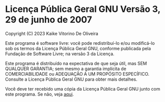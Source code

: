 # Licença Pública Geral GNU Versão 3, 29 de junho de 2007

Copyright (C) 2023 Kaike Vitorino De Oliveira

Este programa é software livre: você pode redistribuí-lo e/ou modificá-lo sob os termos da Licença Pública Geral GNU, conforme publicada pela Fundação de Software Livre; na versão 3 da Licença.

Este programa é distribuído na expectativa de que seja útil, mas SEM QUALQUER GARANTIA; sem mesmo a garantia implícita de COMERCIABILIDADE ou ADEQUAÇÃO A UM PROPÓSITO ESPECÍFICO. Consulte a Licença Pública Geral GNU para obter mais detalhes.

Você deve ter recebido uma cópia da Licença Pública Geral GNU junto com este programa. Se não, veja [aqui](https://www.gnu.org/licenses/).